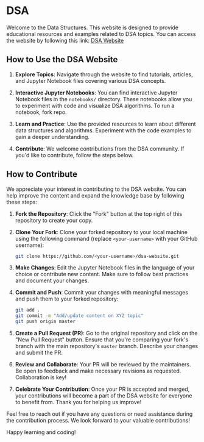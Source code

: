 

# DSA 

Welcome to the Data Structures. This website is designed to provide educational resources and examples related to DSA topics. You can access the website by following this link: [DSA Website](https://gdsc-bit-raipur.github.io/DSA/)

## How to Use the DSA Website

1. **Explore Topics**: Navigate through the website to find tutorials, articles, and Jupyter Notebook files covering various DSA concepts.

2. **Interactive Jupyter Notebooks**: You can find interactive Jupyter Notebook files in the `notebooks/` directory. These notebooks allow you to experiment with code and visualize DSA algorithms. To run a notebook, fork repo.

3. **Learn and Practice**: Use the provided resources to learn about different data structures and algorithms. Experiment with the code examples to gain a deeper understanding.

4. **Contribute**: We welcome contributions from the DSA community. If you'd like to contribute, follow the steps below.

## How to Contribute

We appreciate your interest in contributing to the DSA website. You can help improve the content and expand the knowledge base by following these steps:

1. **Fork the Repository**: Click the "Fork" button at the top right of this repository to create your copy.

2. **Clone Your Fork**: Clone your forked repository to your local machine using the following command (replace `<your-username>` with your GitHub username):

    ```bash
    git clone https://github.com/<your-username>/dsa-website.git
    ```

3. **Make Changes**: Edit the Jupyter Notebook files in the language of your choice or contribute new content. Make sure to follow best practices and document your changes.

4. **Commit and Push**: Commit your changes with meaningful messages and push them to your forked repository:

    ```bash
    git add .
    git commit -m "Add/update content on XYZ topic"
    git push origin master
    ```

5. **Create a Pull Request (PR)**: Go to the original repository and click on the "New Pull Request" button. Ensure that you're comparing your fork's branch with the main repository's `master` branch. Describe your changes and submit the PR.

6. **Review and Collaborate**: Your PR will be reviewed by the maintainers. Be open to feedback and make necessary revisions as requested. Collaboration is key!

7. **Celebrate Your Contribution**: Once your PR is accepted and merged, your contributions will become a part of the DSA website for everyone to benefit from. Thank you for helping us improve!

Feel free to reach out if you have any questions or need assistance during the contribution process. We look forward to your valuable contributions!

Happy learning and coding!
